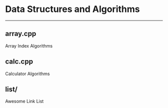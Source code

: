 # Data Structures and Algorithms

-----------------------------

## array.cpp

Array Index Algorithms

## calc.cpp

Calculator Algorithms

## list/

Awesome Link List